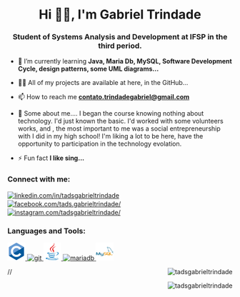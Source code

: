 <h1 align="center">Hi 👋👋, I'm Gabriel Trindade</h1>
<h3 align="center">Student of Systems Analysis and Development at IFSP in the third period.</h3>

- 🌱 I’m currently learning **Java, Maria Db, MySQL, Software Development Cycle, design patterns, some UML diagrams...**

- 👨‍💻 All of my projects are available at here, in the GitHub...

- 📫 How to reach me **contato.trindadegabriel@gmail.com**

- 📄 Some about me.... I began the course knowing nothing about technology. I'd just known the basic. I'd worked with some volunteers works, and , the most important to me was a social entrepreneurship with I did in my high school! I'm liking a lot to be here, have the opportunity to participation in the technology evolation.

- ⚡ Fun fact **I like sing...**

<h3 align="left">Connect with me:</h3>
<p align="left">
<a href="https://linkedin.com/in/tadsgabrieltrindade" target="blank"><img align="center" src="https://raw.githubusercontent.com/rahuldkjain/github-profile-readme-generator/master/src/images/icons/Social/linked-in-alt.svg" alt="linkedin.com/in/tadsgabrieltrindade" height="30" width="40" /></a>
<a href="https://facebook.com/tads.gabrieltrindade/" target="blank"><img align="center" src="https://raw.githubusercontent.com/rahuldkjain/github-profile-readme-generator/master/src/images/icons/Social/facebook.svg" alt="facebook.com/tads.gabrieltrindade/" height="30" width="40" /></a>
<a href="https://instagram.com/tadsgabrieltrindade/" target="blank"><img align="center" src="https://raw.githubusercontent.com/rahuldkjain/github-profile-readme-generator/master/src/images/icons/Social/instagram.svg" alt="instagram.com/tadsgabrieltrindade/" height="30" width="40" /></a>
</p>


<h3 align="left">Languages and Tools:</h3>
<p align="left"> <a href="https://www.cprogramming.com/" target="_blank"> <img src="https://raw.githubusercontent.com/devicons/devicon/master/icons/c/c-original.svg" alt="c" width="40" height="40"/> </a> <a href="https://git-scm.com/" target="_blank"> <img src="https://www.vectorlogo.zone/logos/git-scm/git-scm-icon.svg" alt="git" width="40" height="40"/> </a> <a href="https://www.java.com" target="_blank"> <img src="https://raw.githubusercontent.com/devicons/devicon/master/icons/java/java-original.svg" alt="java" width="40" height="40"/> </a> <a href="https://mariadb.org/" target="_blank"> <img src="https://www.vectorlogo.zone/logos/mariadb/mariadb-icon.svg" alt="mariadb" width="40" height="40"/> </a> <a href="https://www.mysql.com/" target="_blank"> <img src="https://raw.githubusercontent.com/devicons/devicon/master/icons/mysql/mysql-original-wordmark.svg" alt="mysql" width="40" height="40"/> </a> </p>



<p><img align="right" src="https://github-readme-stats.vercel.app/api/top-langs?username=tadsgabrieltrindade&show_icons=true&theme=dracula&locale=en&layout=compact" alt="tadsgabrieltrindade" /></p>//





<p><img align="right" src="https://github-readme-stats.vercel.app/api?username=tadsgabrieltrindade&count_private=true)](https://github.com/anuraghazra/github-readme-stats" alt="tadsgabrieltrindade" /></p>


